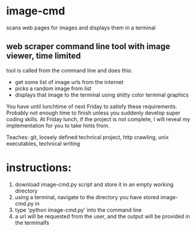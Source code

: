# image-cmd

scans web pages for images and displays them in a terminal

## web scraper command line tool with image viewer, time limited

tool is called from the command line and does this:

- get some list of image urls from the internet
- picks a random image from list
- displays that image to the terminal using shitty color terminal graphics

You have until lunchtime of next Friday to satisfy these requirements. Probably not enough time to finish
unless you suddenly develop super coding skills. At Friday lunch, if the project is not complete, I will
reveal my implementation for you to take hints from.

Teaches: git, loosely defined technical project, http crawling, unix executables, technical writing

# instructions:

1) download image-cmd.py script and store it in an empty working directory
2) using a terminal, navigate to the directory you have stored image-cmd.py in
3) type 'python image-cmd.py' into the command line
4) a url will be requested from the user, and the output will be provided in the terminalfs
